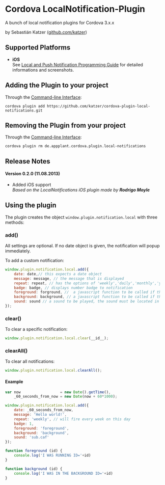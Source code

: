 Cordova LocalNotification-Plugin
==================================

A bunch of local notification plugins for Cordova 3.x.x

by Sebastián Katzer ([github.com/katzer](https://github.com/katzer))

## Supported Platforms ##
- **iOS**<br>
See [Local and Push Notification Programming Guide](http://developer.apple.com/library/ios/documentation/NetworkingInternet/Conceptual/RemoteNotificationsPG/Chapters/WhatAreRemoteNotif.html) for detailed informations and screenshots.

## Adding the Plugin to your project ##
Through the [Command-line Interface](http://cordova.apache.org/docs/en/3.0.0/guide_cli_index.md.html#The%20Command-line%20Interface):
```
cordova plugin add https://github.com/katzer/cordova-plugin-local-notifications.git
```

## Removing the Plugin from your project
Through the [Command-line Interface](http://cordova.apache.org/docs/en/3.0.0/guide_cli_index.md.html#The%20Command-line%20Interface):
```
cordova plugin rm de.appplant.cordova.plugin.local-notifications
```

## Release Notes ##
#### Version 0.2.0 (11.08.2013) ####
- Added iOS support<br>
  *Based on the LocalNotifications iOS plugin made by* ***Rodrigo Moyle***

## Using the plugin ##
The plugin creates the object ```window.plugin.notification.local``` with three methods:

### add() ###
All settings are optional. If no date object is given, the notification will popup immediately.

To add a custom notification:
```javascript
window.plugin.notification.local.add({
    date: date,// this expects a date object
    message: message, // the message that is displayed
    repeat: repeat, // has the options of 'weekly','daily','monthly','yearly')
    badge: badge, // displays number badge to notification
    foreground: forground, //  a javascript function to be called if the app is running
    background: background, // a javascript function to be called if the app is in the background
    sound: sound // a sound to be played, the sound must be located in your project's resources and must be a caf file
});
```

### clear() ###
To clear a specific notification:
```javascript
window.plugin.notification.local.clear(__id__);
```

### clearAll() ###
To clear all notifications:
```javascript
window.plugin.notification.local.clearAll();
```

#### Example ####
```javascript
var now                  = new Date().getTime(),
    _60_seconds_from_now = new Date(now + 60*1000);

window.plugin.notification.local.add({
    date: _60_seconds_from_now,
    message: 'Hello world!',
    repeat: 'weekly', // will fire every week on this day
    badge: 1,
    foreground: 'foreground',
    background: 'background',
    sound: 'sub.caf'
});

function foreground (id) {
    console.log('I WAS RUNNING ID='+id)
}

function background (id) {
    console.log('I WAS IN THE BACKGROUND ID='+id)
}
```
